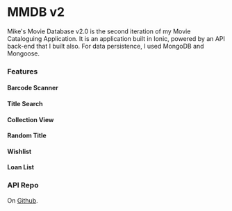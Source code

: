 # MMDB v2

Mike's Movie Database v2.0 is the second iteration of my Movie Cataloguing Application. It is an application built in Ionic, powered by an API back-end that I built also.  For data persistence, I used MongoDB and Mongoose. 

### Features

#### Barcode Scanner

#### Title Search

#### Collection View

#### Random Title

#### Wishlist

#### Loan List


### API Repo

On [Github](www.github.com/michaeldiguiseppi/capstone_api).
